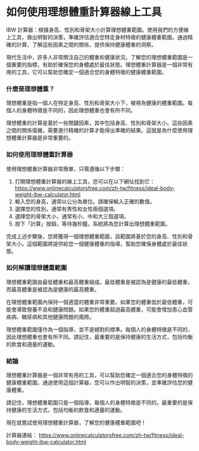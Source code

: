 如何使用理想體重計算器線上工具
===============

IBW 計算器：根據身高、性別和骨架大小計算理想體重範圍。使用我們的方便線上工具，做出明智的決策，準確評估適合您特定身材特徵的健康體重範圍。通過精確的計算，了解這些因素之間的關係，提供保持健康體重的洞察。

現代生活中，許多人非常關注自己的體重和健康狀況。了解您的理想體重範圍是一個重要的指標，有助於確保您的身體處於最佳狀態。理想體重計算器是一個非常有用的工具，它可以幫助您確定一個適合您的身體特徵的健康體重範圍。

### 什麼是理想體重？

理想體重是指一個人在特定身高、性別和骨架大小下，被視為健康的體重範圍。每個人的身體特徵是不同的，因此理想體重也會有所不同。

理想體重的計算是基於一些關鍵因素，其中包括身高、性別和骨架大小。這些因素之間的關係復雜，需要進行精確的計算才能得出準確的結果。這就是為什麼使用理想體重計算器是非常重要的。

### 如何使用理想體重計算器

使用理想體重計算器非常簡單，只需遵循以下步驟：

1. 打開理想體重計算器的線上工具，您可以在以下網址找到它： <https://www.onlinecalculatorsfree.com/zh-tw/fitness/ideal-body-weight-ibw-calculator.html>
2. 輸入您的身高，通常以公分為單位。請確保輸入正確的數值。
3. 選擇您的性別，通常有男性和女性兩個選項。
4. 選擇您的骨架大小，通常有小、中和大三個選項。
5. 按下「計算」按鈕，等待幾秒鐘，系統將為您計算出理想體重範圍。

完成上述步驟後，您將獲得一個理想體重範圍，該範圍將基於您的身高、性別和骨架大小。這個範圍將提供給您一個健康體重的指導，幫助您確保身體處於最佳狀態。

### 如何解讀理想體重範圍

理想體重範圍由最低體重和最高體重組成。最低體重是被認為是健康的最低體重，而最高體重是被認為是健康的最高體重。

在理想體重範圍內保持一個適當的體重非常重要。如果您的體重低於最低體重，可能會導致營養不良和健康問題。如果您的體重超過最高體重，可能會增加患心血管疾病、糖尿病和其他健康問題的風險。

理想體重範圍僅作為一個指導，並不是絕對的標準。每個人的身體特徵是不同的，因此理想體重也會有所不同。請記住，最重要的是保持健康的生活方式，包括均衡的飲食和適量的運動。

### 結論

理想體重計算器是一個非常有用的工具，可以幫助您確定一個適合您的身體特徵的健康體重範圍。通過使用這個計算器，您可以作出明智的決策，並準確評估您的健康體重。

請記住，理想體重範圍只是一個指導，每個人的身體特徵是不同的。最重要的是保持健康的生活方式，包括均衡的飲食和適量的運動。

現在就嘗試使用理想體重計算器，了解您的健康體重範圍吧！

計算器連結： <https://www.onlinecalculatorsfree.com/zh-tw/fitness/ideal-body-weight-ibw-calculator.html>